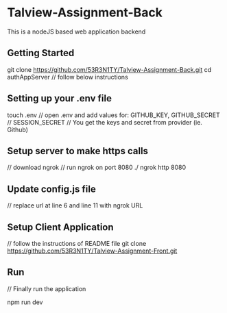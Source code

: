 # Talview-Assignment-Back
This is a nodeJS based web application backend


## Getting Started
git clone https://github.com/53R3N1TY/Talview-Assignment-Back.git
cd authAppServer
// follow below instructions

## Setting up your .env file
touch .env
// open .env and add values for: GITHUB_KEY, GITHUB_SECRET
// SESSION_SECRET
// You get the keys and secret from provider (ie. Github)

## Setup server to make https calls
// download ngrok
// run ngrok on port 8080
./ ngrok http 8080

## Update config.js file
// replace url at line 6 and line 11 with ngrok URL

## Setup Client Application
// follow the instructions of README file
git clone https://github.com/53R3N1TY/Talview-Assignment-Front.git

## Run
// Finally run the application

npm run dev
